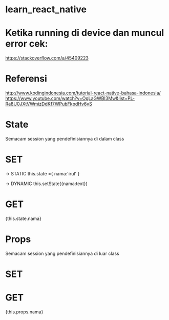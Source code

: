 # learn_react_native

# Ketika running di device dan muncul error cek:
https://stackoverflow.com/a/45409223

# Referensi
http://www.kodingindonesia.com/tutorial-react-native-bahasa-indonesia/
https://www.youtube.com/watch?v=OgLaGWBI3Mw&list=PL-Ra8U0JXtVWmizDdKf7WPubFkpdHv6vS


# State
Semacam session yang pendefinisiannya di dalam class

<h1>SET</h1>

-> STATIC
this.state ={
      nama:'irul'
}

-> DYNAMIC
this.setState({nama:text})

<h1>GET</h1>
{this.state.nama}


# Props 
Semacam session yang pendefinisiannya di luar class

<h1>SET</h1>
<Object_gue nama="joni"/>

<h1>GET</h1>
{this.props.nama}
